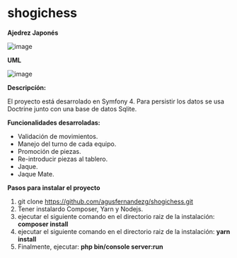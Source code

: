# shogichess

**Ajedrez Japonés**

![image](https://drive.google.com/uc?export=view&id=1nqXVIV4Lu4JoVuOzysBuRo70Lx9xS7dz)


**UML**

![image](https://drive.google.com/uc?export=view&id=1PLoXBUng2I7vtkxHX9QvtXJAfrnuODbS)


**Descripcíón:**

  El proyecto está desarrolado en Symfony 4. Para persistir los datos se usa Doctrine junto con una base de datos Sqlite.

**Funcionalidades desarroladas:**

- Validación de movimientos.
- Manejo del turno de cada equipo.
- Promoción de piezas.
- Re-introducir piezas al tablero.
- Jaque.
- Jaque Mate.

**Pasos para instalar el proyecto**

1. git clone https://github.com/agusfernandezg/shogichess.git
2. Tener instalardo Composer, Yarn y Nodejs.
3. ejecutar el siguiente comando en el directorio raiz de la instalación: **composer install**
4. ejecutar el siguiente comando en el directorio raiz de la instalación: **yarn install**
5. Finalmente, ejecutar: **php bin/console server:run**


